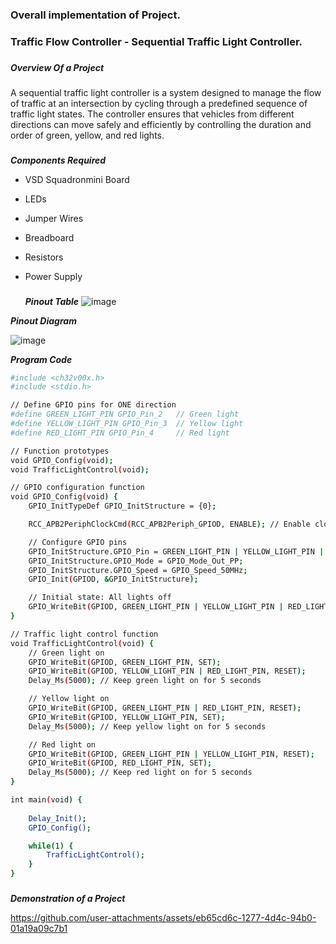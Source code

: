 
### Overall implementation of Project.
###
### Traffic Flow Controller - Sequential Traffic Light Controller.
### 
### 
***Overview Of a Project***
###  
A sequential traffic light controller is a system designed to manage the flow of traffic at an intersection by cycling through a predefined sequence of traffic light states. The controller ensures that vehicles from different directions can move safely and efficiently by controlling the duration and order of green, yellow, and red lights.

### 
###
***Components Required***
* VSD Squadronmini Board
* LEDs
* Jumper Wires
* Breadboard
* Resistors
* Power Supply
  ###
  ###

  ***Pinout Table***
![image](https://github.com/user-attachments/assets/a4bf7c07-cb29-4ca2-8098-f57f84b7e5e3)

  
***Pinout Diagram***


![image](https://github.com/user-attachments/assets/11c25943-6773-400e-aee1-ba3b1c445727)



***Program Code***
```sh
#include <ch32v00x.h>
#include <stdio.h> 

// Define GPIO pins for ONE direction
#define GREEN_LIGHT_PIN GPIO_Pin_2   // Green light 
#define YELLOW_LIGHT_PIN GPIO_Pin_3  // Yellow light
#define RED_LIGHT_PIN GPIO_Pin_4     // Red light 

// Function prototypes
void GPIO_Config(void);
void TrafficLightControl(void);

// GPIO configuration function
void GPIO_Config(void) {
    GPIO_InitTypeDef GPIO_InitStructure = {0};

    RCC_APB2PeriphClockCmd(RCC_APB2Periph_GPIOD, ENABLE); // Enable clock for Port D

    // Configure GPIO pins 
	GPIO_InitStructure.GPIO_Pin = GREEN_LIGHT_PIN | YELLOW_LIGHT_PIN | RED_LIGHT_PIN;
    GPIO_InitStructure.GPIO_Mode = GPIO_Mode_Out_PP;
    GPIO_InitStructure.GPIO_Speed = GPIO_Speed_50MHz;
    GPIO_Init(GPIOD, &GPIO_InitStructure);

    // Initial state: All lights off
    GPIO_WriteBit(GPIOD, GREEN_LIGHT_PIN | YELLOW_LIGHT_PIN | RED_LIGHT_PIN, RESET);
}

// Traffic light control function 
void TrafficLightControl(void) {
    // Green light on
    GPIO_WriteBit(GPIOD, GREEN_LIGHT_PIN, SET);
    GPIO_WriteBit(GPIOD, YELLOW_LIGHT_PIN | RED_LIGHT_PIN, RESET);
    Delay_Ms(5000); // Keep green light on for 5 seconds

    // Yellow light on
    GPIO_WriteBit(GPIOD, GREEN_LIGHT_PIN | RED_LIGHT_PIN, RESET);
    GPIO_WriteBit(GPIOD, YELLOW_LIGHT_PIN, SET);
    Delay_Ms(5000); // Keep yellow light on for 5 seconds

    // Red light on
    GPIO_WriteBit(GPIOD, GREEN_LIGHT_PIN | YELLOW_LIGHT_PIN, RESET);
    GPIO_WriteBit(GPIOD, RED_LIGHT_PIN, SET);
    Delay_Ms(5000); // Keep red light on for 5 seconds
}

int main(void) {
    
    Delay_Init(); 
    GPIO_Config();

    while(1) {
        TrafficLightControl(); 
    }
}
```
###
####
***Demonstration of a Project***







https://github.com/user-attachments/assets/eb65cd6c-1277-4d4c-94b0-01a19a09c7b1














